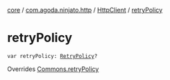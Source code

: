 [core](../../index.md) / [com.agoda.ninjato.http](../index.md) / [HttpClient](index.md) / [retryPolicy](./retry-policy.md)

# retryPolicy

`var retryPolicy: `[`RetryPolicy`](../../com.agoda.ninjato.policy/-retry-policy/index.md)`?`

Overrides [Commons.retryPolicy](../../com.agoda.ninjato.dsl/-commons/retry-policy.md)

